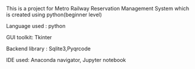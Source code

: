 This is a project for Metro Railway Reservation Management System which is created using python(beginner level)

Language used : python

GUI toolkit: Tkinter

Backend library : Sqlite3,Pyqrcode

IDE used: Anaconda navigator, Jupyter notebook
